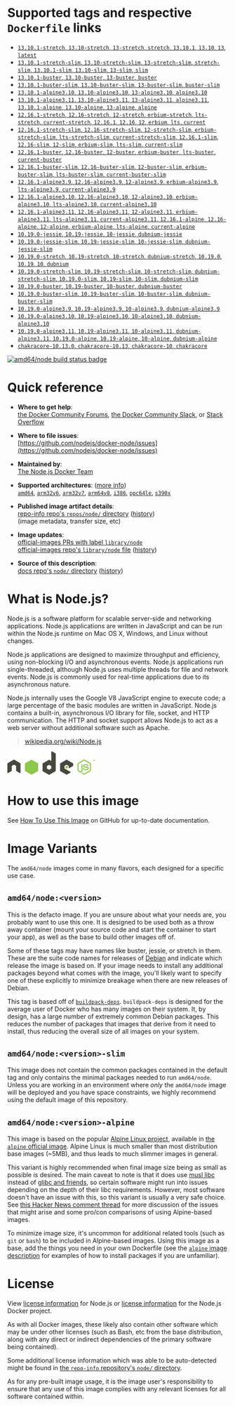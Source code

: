 <!--

********************************************************************************

WARNING:

    DO NOT EDIT "node/README.md"

    IT IS AUTO-GENERATED

    (from the other files in "node/" combined with a set of templates)

********************************************************************************

-->

# Supported tags and respective `Dockerfile` links

-	[`13.10.1-stretch`, `13.10-stretch`, `13-stretch`, `stretch`, `13.10.1`, `13.10`, `13`, `latest`](https://github.com/nodejs/docker-node/blob/6bc7fe5d018f2235cdcd2f7681990cee9d096497/13/stretch/Dockerfile)
-	[`13.10.1-stretch-slim`, `13.10-stretch-slim`, `13-stretch-slim`, `stretch-slim`, `13.10.1-slim`, `13.10-slim`, `13-slim`, `slim`](https://github.com/nodejs/docker-node/blob/6bc7fe5d018f2235cdcd2f7681990cee9d096497/13/stretch-slim/Dockerfile)
-	[`13.10.1-buster`, `13.10-buster`, `13-buster`, `buster`](https://github.com/nodejs/docker-node/blob/6bc7fe5d018f2235cdcd2f7681990cee9d096497/13/buster/Dockerfile)
-	[`13.10.1-buster-slim`, `13.10-buster-slim`, `13-buster-slim`, `buster-slim`](https://github.com/nodejs/docker-node/blob/6bc7fe5d018f2235cdcd2f7681990cee9d096497/13/buster-slim/Dockerfile)
-	[`13.10.1-alpine3.10`, `13.10-alpine3.10`, `13-alpine3.10`, `alpine3.10`](https://github.com/nodejs/docker-node/blob/6bc7fe5d018f2235cdcd2f7681990cee9d096497/13/alpine3.10/Dockerfile)
-	[`13.10.1-alpine3.11`, `13.10-alpine3.11`, `13-alpine3.11`, `alpine3.11`, `13.10.1-alpine`, `13.10-alpine`, `13-alpine`, `alpine`](https://github.com/nodejs/docker-node/blob/6bc7fe5d018f2235cdcd2f7681990cee9d096497/13/alpine3.11/Dockerfile)
-	[`12.16.1-stretch`, `12.16-stretch`, `12-stretch`, `erbium-stretch`, `lts-stretch`, `current-stretch`, `12.16.1`, `12.16`, `12`, `erbium`, `lts`, `current`](https://github.com/nodejs/docker-node/blob/5351774b970cd32b80fc0c47a8abff5ba155fccc/12/stretch/Dockerfile)
-	[`12.16.1-stretch-slim`, `12.16-stretch-slim`, `12-stretch-slim`, `erbium-stretch-slim`, `lts-stretch-slim`, `current-stretch-slim`, `12.16.1-slim`, `12.16-slim`, `12-slim`, `erbium-slim`, `lts-slim`, `current-slim`](https://github.com/nodejs/docker-node/blob/e76dc47a4104a1b06765673dadb56f1855c32cad/12/stretch-slim/Dockerfile)
-	[`12.16.1-buster`, `12.16-buster`, `12-buster`, `erbium-buster`, `lts-buster`, `current-buster`](https://github.com/nodejs/docker-node/blob/5351774b970cd32b80fc0c47a8abff5ba155fccc/12/buster/Dockerfile)
-	[`12.16.1-buster-slim`, `12.16-buster-slim`, `12-buster-slim`, `erbium-buster-slim`, `lts-buster-slim`, `current-buster-slim`](https://github.com/nodejs/docker-node/blob/e76dc47a4104a1b06765673dadb56f1855c32cad/12/buster-slim/Dockerfile)
-	[`12.16.1-alpine3.9`, `12.16-alpine3.9`, `12-alpine3.9`, `erbium-alpine3.9`, `lts-alpine3.9`, `current-alpine3.9`](https://github.com/nodejs/docker-node/blob/5351774b970cd32b80fc0c47a8abff5ba155fccc/12/alpine3.9/Dockerfile)
-	[`12.16.1-alpine3.10`, `12.16-alpine3.10`, `12-alpine3.10`, `erbium-alpine3.10`, `lts-alpine3.10`, `current-alpine3.10`](https://github.com/nodejs/docker-node/blob/5351774b970cd32b80fc0c47a8abff5ba155fccc/12/alpine3.10/Dockerfile)
-	[`12.16.1-alpine3.11`, `12.16-alpine3.11`, `12-alpine3.11`, `erbium-alpine3.11`, `lts-alpine3.11`, `current-alpine3.11`, `12.16.1-alpine`, `12.16-alpine`, `12-alpine`, `erbium-alpine`, `lts-alpine`, `current-alpine`](https://github.com/nodejs/docker-node/blob/5351774b970cd32b80fc0c47a8abff5ba155fccc/12/alpine3.11/Dockerfile)
-	[`10.19.0-jessie`, `10.19-jessie`, `10-jessie`, `dubnium-jessie`](https://github.com/nodejs/docker-node/blob/eb89a38195d4e289812204847baf06c6c53406c0/10/jessie/Dockerfile)
-	[`10.19.0-jessie-slim`, `10.19-jessie-slim`, `10-jessie-slim`, `dubnium-jessie-slim`](https://github.com/nodejs/docker-node/blob/2caaf1a42cdf44e0e50ab30c82415c71bf2f3a21/10/jessie-slim/Dockerfile)
-	[`10.19.0-stretch`, `10.19-stretch`, `10-stretch`, `dubnium-stretch`, `10.19.0`, `10.19`, `10`, `dubnium`](https://github.com/nodejs/docker-node/blob/eb89a38195d4e289812204847baf06c6c53406c0/10/stretch/Dockerfile)
-	[`10.19.0-stretch-slim`, `10.19-stretch-slim`, `10-stretch-slim`, `dubnium-stretch-slim`, `10.19.0-slim`, `10.19-slim`, `10-slim`, `dubnium-slim`](https://github.com/nodejs/docker-node/blob/2caaf1a42cdf44e0e50ab30c82415c71bf2f3a21/10/stretch-slim/Dockerfile)
-	[`10.19.0-buster`, `10.19-buster`, `10-buster`, `dubnium-buster`](https://github.com/nodejs/docker-node/blob/eb89a38195d4e289812204847baf06c6c53406c0/10/buster/Dockerfile)
-	[`10.19.0-buster-slim`, `10.19-buster-slim`, `10-buster-slim`, `dubnium-buster-slim`](https://github.com/nodejs/docker-node/blob/2caaf1a42cdf44e0e50ab30c82415c71bf2f3a21/10/buster-slim/Dockerfile)
-	[`10.19.0-alpine3.9`, `10.19-alpine3.9`, `10-alpine3.9`, `dubnium-alpine3.9`](https://github.com/nodejs/docker-node/blob/eb89a38195d4e289812204847baf06c6c53406c0/10/alpine3.9/Dockerfile)
-	[`10.19.0-alpine3.10`, `10.19-alpine3.10`, `10-alpine3.10`, `dubnium-alpine3.10`](https://github.com/nodejs/docker-node/blob/eb89a38195d4e289812204847baf06c6c53406c0/10/alpine3.10/Dockerfile)
-	[`10.19.0-alpine3.11`, `10.19-alpine3.11`, `10-alpine3.11`, `dubnium-alpine3.11`, `10.19.0-alpine`, `10.19-alpine`, `10-alpine`, `dubnium-alpine`](https://github.com/nodejs/docker-node/blob/eb89a38195d4e289812204847baf06c6c53406c0/10/alpine3.11/Dockerfile)
-	[`chakracore-10.13.0`, `chakracore-10.13`, `chakracore-10`, `chakracore`](https://github.com/nodejs/docker-node/blob/6005d05f580f75d17f56615053f076778969d94c/chakracore/10/Dockerfile)

[![amd64/node build status badge](https://img.shields.io/jenkins/s/https/doi-janky.infosiftr.net/job/multiarch/job/amd64/job/node.svg?label=amd64/node%20%20build%20job)](https://doi-janky.infosiftr.net/job/multiarch/job/amd64/job/node/)

# Quick reference

-	**Where to get help**:  
	[the Docker Community Forums](https://forums.docker.com/), [the Docker Community Slack](http://dockr.ly/slack), or [Stack Overflow](https://stackoverflow.com/search?tab=newest&q=docker)

-	**Where to file issues**:  
	[https://github.com/nodejs/docker-node/issues](https://github.com/nodejs/docker-node/issues)

-	**Maintained by**:  
	[The Node.js Docker Team](https://github.com/nodejs/docker-node)

-	**Supported architectures**: ([more info](https://github.com/docker-library/official-images#architectures-other-than-amd64))  
	[`amd64`](https://hub.docker.com/r/amd64/node/), [`arm32v6`](https://hub.docker.com/r/arm32v6/node/), [`arm32v7`](https://hub.docker.com/r/arm32v7/node/), [`arm64v8`](https://hub.docker.com/r/arm64v8/node/), [`i386`](https://hub.docker.com/r/i386/node/), [`ppc64le`](https://hub.docker.com/r/ppc64le/node/), [`s390x`](https://hub.docker.com/r/s390x/node/)

-	**Published image artifact details**:  
	[repo-info repo's `repos/node/` directory](https://github.com/docker-library/repo-info/blob/master/repos/node) ([history](https://github.com/docker-library/repo-info/commits/master/repos/node))  
	(image metadata, transfer size, etc)

-	**Image updates**:  
	[official-images PRs with label `library/node`](https://github.com/docker-library/official-images/pulls?q=label%3Alibrary%2Fnode)  
	[official-images repo's `library/node` file](https://github.com/docker-library/official-images/blob/master/library/node) ([history](https://github.com/docker-library/official-images/commits/master/library/node))

-	**Source of this description**:  
	[docs repo's `node/` directory](https://github.com/docker-library/docs/tree/master/node) ([history](https://github.com/docker-library/docs/commits/master/node))

# What is Node.js?

Node.js is a software platform for scalable server-side and networking applications. Node.js applications are written in JavaScript and can be run within the Node.js runtime on Mac OS X, Windows, and Linux without changes.

Node.js applications are designed to maximize throughput and efficiency, using non-blocking I/O and asynchronous events. Node.js applications run single-threaded, although Node.js uses multiple threads for file and network events. Node.js is commonly used for real-time applications due to its asynchronous nature.

Node.js internally uses the Google V8 JavaScript engine to execute code; a large percentage of the basic modules are written in JavaScript. Node.js contains a built-in, asynchronous I/O library for file, socket, and HTTP communication. The HTTP and socket support allows Node.js to act as a web server without additional software such as Apache.

> [wikipedia.org/wiki/Node.js](https://en.wikipedia.org/wiki/Node.js)

![logo](https://raw.githubusercontent.com/docker-library/docs/01c12653951b2fe592c1f93a13b4e289ada0e3a1/node/logo.png)

# How to use this image

See [How To Use This Image](https://github.com/nodejs/docker-node/blob/master/README.md#how-to-use-this-image) on GitHub for up-to-date documentation.

# Image Variants

The `amd64/node` images come in many flavors, each designed for a specific use case.

## `amd64/node:<version>`

This is the defacto image. If you are unsure about what your needs are, you probably want to use this one. It is designed to be used both as a throw away container (mount your source code and start the container to start your app), as well as the base to build other images off of.

Some of these tags may have names like buster, jessie, or stretch in them. These are the suite code names for releases of [Debian](https://wiki.debian.org/DebianReleases) and indicate which release the image is based on. If your image needs to install any additional packages beyond what comes with the image, you'll likely want to specify one of these explicitly to minimize breakage when there are new releases of Debian.

This tag is based off of [`buildpack-deps`](https://hub.docker.com/_/buildpack-deps/). `buildpack-deps` is designed for the average user of Docker who has many images on their system. It, by design, has a large number of extremely common Debian packages. This reduces the number of packages that images that derive from it need to install, thus reducing the overall size of all images on your system.

## `amd64/node:<version>-slim`

This image does not contain the common packages contained in the default tag and only contains the minimal packages needed to run `amd64/node`. Unless you are working in an environment where *only* the `amd64/node` image will be deployed and you have space constraints, we highly recommend using the default image of this repository.

## `amd64/node:<version>-alpine`

This image is based on the popular [Alpine Linux project](http://alpinelinux.org), available in [the `alpine` official image](https://hub.docker.com/_/alpine). Alpine Linux is much smaller than most distribution base images (~5MB), and thus leads to much slimmer images in general.

This variant is highly recommended when final image size being as small as possible is desired. The main caveat to note is that it does use [musl libc](http://www.musl-libc.org) instead of [glibc and friends](http://www.etalabs.net/compare_libcs.html), so certain software might run into issues depending on the depth of their libc requirements. However, most software doesn't have an issue with this, so this variant is usually a very safe choice. See [this Hacker News comment thread](https://news.ycombinator.com/item?id=10782897) for more discussion of the issues that might arise and some pro/con comparisons of using Alpine-based images.

To minimize image size, it's uncommon for additional related tools (such as `git` or `bash`) to be included in Alpine-based images. Using this image as a base, add the things you need in your own Dockerfile (see the [`alpine` image description](https://hub.docker.com/_/alpine/) for examples of how to install packages if you are unfamiliar).

# License

View [license information](https://github.com/nodejs/node/blob/master/LICENSE) for Node.js or [license information](https://github.com/nodejs/docker-node/blob/master/LICENSE) for the Node.js Docker project.

As with all Docker images, these likely also contain other software which may be under other licenses (such as Bash, etc from the base distribution, along with any direct or indirect dependencies of the primary software being contained).

Some additional license information which was able to be auto-detected might be found in [the `repo-info` repository's `node/` directory](https://github.com/docker-library/repo-info/tree/master/repos/node).

As for any pre-built image usage, it is the image user's responsibility to ensure that any use of this image complies with any relevant licenses for all software contained within.
